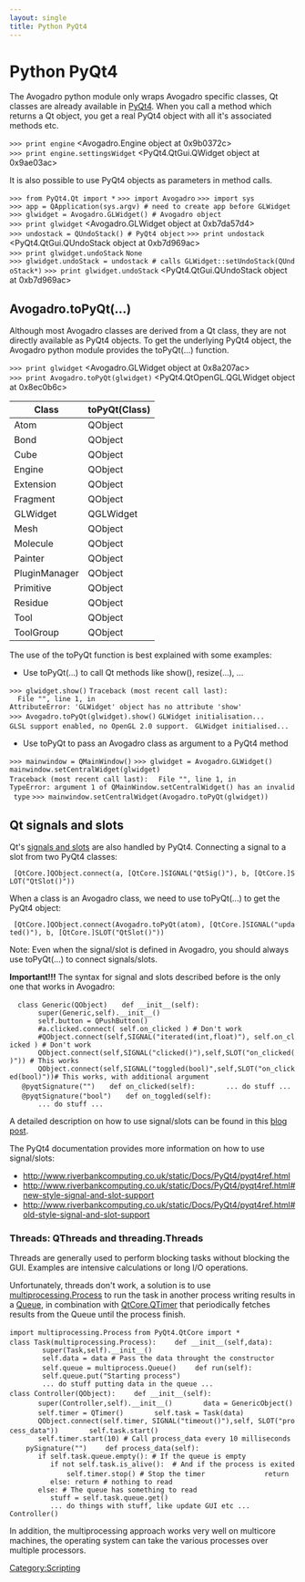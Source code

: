 ```yaml
---
layout: single
title: Python PyQt4
---
```


# Python PyQt4

The Avogadro python module only wraps Avogadro specific classes, Qt classes are already available in [PyQt4](http://www.riverbankcomputing.co.uk/static/Docs/PyQt4/pyqt4ref.html). When you call a method which returns a Qt object, you get a real PyQt4 object with all it's associated methods etc.

`>>> print engine`
<Avogadro.Engine object at 0x9b0372c>
`>>> print engine.settingsWidget`
<PyQt4.QtGui.QWidget object at 0x9ae03ac>

It is also possible to use PyQt4 objects as parameters in method calls.

`>>> from PyQt4.Qt import *`
`>>> import Avogadro`
`>>> import sys`
`>>> app = QApplication(sys.argv) # need to create app before GLWidget`
`>>> glwidget = Avogadro.GLWidget() # Avogadro object`
`>>> print glwidget`
<Avogadro.GLWidget object at 0xb7da57d4>
`>>> undostack = QUndoStack() # PyQt4 object`
`>>> print undostack`
<PyQt4.QtGui.QUndoStack object at 0xb7d969ac>
`>>> print glwidget.undoStack`
`None`
`>>> glwidget.undoStack = undostack # calls GLWidget::setUndoStack(QUndoStack*)`
`>>> print glwidget.undoStack`
<PyQt4.QtGui.QUndoStack object at 0xb7d969ac>

Avogadro.toPyQt(...)
--------------------

Although most Avogadro classes are derived from a Qt class, they are not directly available as PyQt4 objects. To get the underlying PyQt4 object, the Avogadro python module provides the toPyQt(...) function.

`>>> print glwidget`
<Avogadro.GLWidget object at 0x8a207ac>
`>>> print Avogadro.toPyQt(glwidget)`
<PyQt4.QtOpenGL.QGLWidget object at 0x8ec0b6c>

| Class         | toPyQt(Class) |
|---------------|---------------|
| Atom          | QObject       |
| Bond          | QObject       |
| Cube          | QObject       |
| Engine        | QObject       |
| Extension     | QObject       |
| Fragment      | QObject       |
| GLWidget      | QGLWidget     |
| Mesh          | QObject       |
| Molecule      | QObject       |
| Painter       | QObject       |
| PluginManager | QObject       |
| Primitive     | QObject       |
| Residue       | QObject       |
| Tool          | QObject       |
| ToolGroup     | QObject       |

The use of the toPyQt function is best explained with some examples:

-   Use toPyQt(...) to call Qt methods like show(), resize(...), ...

`>>> glwidget.show()`
`Traceback (most recent call last):`
`  File "`<stdin>`", line 1, in `<module>
`AttributeError: 'GLWidget' object has no attribute 'show'`
`>>> Avogadro.toPyQt(glwidget).show()`
`GLWidget initialisation... `
`GLSL support enabled, no OpenGL 2.0 support. `
`GLWidget initialised... `

-   Use toPyQt to pass an Avogadro class as argument to a PyQt4 method

`>>> mainwindow = QMainWindow()`
`>>> glwidget = Avogadro.GLWidget()`
`mainwindow.setCentralWidget(glwidget)`
`Traceback (most recent call last):`
`  File "`<stdin>`", line 1, in `<module>
`TypeError: argument 1 of QMainWindow.setCentralWidget() has an invalid type`
`>>> mainwindow.setCentralWidget(Avogadro.toPyQt(glwidget))`

Qt signals and slots
--------------------

Qt's [signals and slots](http://www.riverbankcomputing.co.uk/static/Docs/PyQt4/pyqt4ref.html#signal-and-slot-support) are also handled by PyQt4. Connecting a signal to a slot from two PyQt4 classes:

` [QtCore.]QObject.connect(a, [QtCore.]SIGNAL("QtSig()"), b, [QtCore.]SLOT("QtSlot()"))`

When a class is an Avogadro class, we need to use toPyQt(...) to get the PyQt4 object:

` [QtCore.]QObject.connect(Avogadro.toPyQt(atom), [QtCore.]SIGNAL("updated()"), b, [QtCore.]SLOT("QtSlot()"))`

Note: Even when the signal/slot is defined in Avogadro, you should always use toPyQt(...) to connect signals/slots.

**Important!!!** The syntax for signal and slots described before is the only one that works in Avogadro:

`  class Generic(QObject)`
`   def __init__(self):`
`       super(Generic,self).__init__()`
`       self.button = QPushButton()`
`       #a.clicked.connect( self.on_clicked ) # Don't work`
`       #QObject.connect(self,SIGNAL("iterated(int,float)"), self.on_clicked ) # Don't work`
`       QObject.connect(self,SIGNAL("clicked()"),self,SLOT("on_clicked()")) # This works`
`       QObject.connect(self,SIGNAL("toggled(bool)",self,SLOT("on_clicked(bool)"))# This works, with additional argument`
`   @pyqtSignature("")`
`   def on_clicked(self):`
`       ... do stuff ...`
`   @pyqtSignature("bool")`
`   def on_toggled(self):`
`       ... do stuff ...`

A detailed description on how to use signal/slots can be found in this [blog post](http://timvdm.blogspot.com/2008/12/avogadro-gets-new-python-wrappers.html).

The PyQt4 documentation provides more information on how to use signal/slots:

-   <http://www.riverbankcomputing.co.uk/static/Docs/PyQt4/pyqt4ref.html>
-   <http://www.riverbankcomputing.co.uk/static/Docs/PyQt4/pyqt4ref.html#new-style-signal-and-slot-support>
-   <http://www.riverbankcomputing.co.uk/static/Docs/PyQt4/pyqt4ref.html#old-style-signal-and-slot-support>

### Threads: QThreads and threading.Threads

Threads are generally used to perform blocking tasks without blocking the GUI. Examples are intensive calculations or long I/O operations.

Unfortunately, threads don't work, a solution is to use [multiprocessing.Process](http://docs.python.org/library/multiprocessing.html#multiprocessing.Process) to run the task in another process writing results in a [Queue](http://docs.python.org/library/multiprocessing.html#multiprocessing.Queue), in combination with [QtCore.QTimer](http://doc.trolltech.com/4.3/qtimer.html) that periodically fetches results from the Queue until the process finish.

`import multiprocessing.Process`
`from PyQt4.QtCore import *`
`class Task(multiprocessing.Process):`
`    def __init__(self,data):`
`        super(Task,self).__init__()`
`        self.data = data # Pass the data throught the constructor`
`        self.queue = multiprocess.Queue()`
`    def run(self):`
`        self.queue.put("Starting process")`
`        ... do stuff putting data in the queue ...`
`class Controller(QObject):`
`    def __init__(self):`
`       super(Controller,self).__init__()`
`       data = GenericObject()`
`       self.timer = QTimer()`
`       self.task = Task(data)`
`       QObject.connect(self.timer, SIGNAL("timeout()"),self, SLOT("process_data"))`
`       self.task.start()`
`       self.timer.start(10) # Call process_data every 10 milliseconds`
`    pySignature("")`
`    def process_data(self):`
`       if self.task.queue.empty(): # If the queue is empty`
`          if not self.task.is_alive():  # And if the process is exited`
`              self.timer.stop() # Stop the timer`
`              return `
`          else: return # nothing to read`
`       else: # The queue has something to read`
`          stuff = self.task.queue.get()`
`          ... do things with stuff, like update GUI etc ...`
`Controller()`

In addition, the multiprocessing approach works very well on multicore machines, the operating system can take the various processes over multiple processors.

<Category:Scripting>

